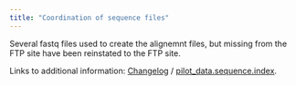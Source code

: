 ```yaml
---
title: "Coordination of sequence files"
---
```

                    
Several fastq files used to create the alignemnt files, but missing from the FTP site have been reinstated to the FTP site.

Links to additional information: [Changelog](ftp://ftp.1000genomes.ebi.ac.uk/vol1/ftp/changelog_details/changelog_details_20091106_new_fastq) / [pilot_data.sequence.index](ftp://ftp.1000genomes.ebi.ac.uk/vol1/ftp/pilot_data/pilot_data.sequence.index).
